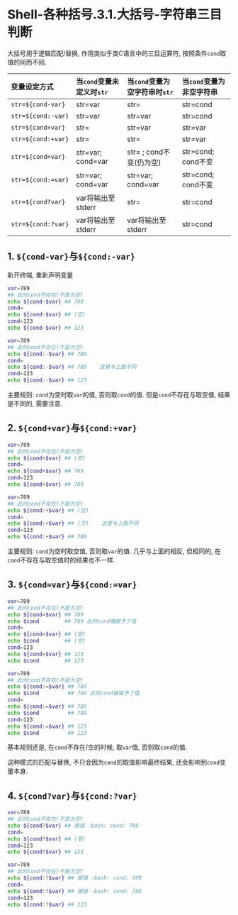 # Shell-各种括号.3.1.大括号-字符串三目判断

大括号用于逻辑匹配/替换, 作用类似于类C语言中的三目运算符, 按照条件`cond`取值的同而不同.

| 变量设定方式       | 当`cond`变量未定义时`str` | 当`cond`变量为空字符串时`str` | 当`cond`变量为非空字符串 |
| :----------------- | :------------------------ | :---------------------------- | :----------------------- |
| `str=${cond-var}`  | str=var                   | str=                          | str=cond                 |
| `str=${cond:-var}` | str=var                   | str=var                       | str=cond                 |
| `str=${cond+var}`  | str=                      | str=var                       | str=var                  |
| `str=${cond:+var}` | str=                      | str=                          | str=var                  |
| `str=${cond=var}`  | str=var; cond=var         | str=   ; cond不变(仍为空)     | str=cond; cond不变       |
| `str=${cond:=var}` | str=var; cond=var         | str=var; cond=var             | str=cond; cond不变       |
| `str=${cond?var}`  | var将输出至stderr         | str=                          | str=cond                 |
| `str=${cond:?var}` | var将输出至stderr         | var将输出至stderr             | str=cond                 |

## 1. `${cond-var}`与`${cond:-var}`

新开终端, 重新声明变量

```bash
var=789
## 此时cond不存在(不是为空)
echo ${cond-$var} ## 789
cond=
echo ${cond-$var} ## (空)
cond=123
echo ${cond-$var} ## 123
```

```bash
var=789
## 此时cond不存在(不是为空)
echo ${cond:-$var} ## 789
cond=
echo ${cond:-$var} ## 789    这里与上面不同
cond=123
echo ${cond:-$var} ## 123
```

主要规则: `cond`为空时取`var`的值, 否则取`cond`的值. 但是`cond`不存在与取空值, 结果是不同的, 需要注意.

## 2. `${cond+var}`与`${cond:+var}`

```bash
var=789
## 此时cond不存在(不是为空)
echo ${cond+$var} ## (空)
cond=
echo ${cond+$var} ## 789
cond=123
echo ${cond+$var} ## 789
```

```bash
var=789
## 此时cond不存在(不是为空)
echo ${cond:+$var} ## (空)
cond=
echo ${cond:+$var} ## (空)    这里与上面不同
cond=123
echo ${cond:+$var} ## 789
```

主要规则: `cond`为空时取空值, 否则取`var`的值. 几乎与上面的相反, 但相同的, 在`cond`不存在与取空值时的结果也不一样.

## 3. `${cond=var}`与`${cond:=var}`

```bash
var=789
## 此时cond不存在(不是为空)
echo ${cond=$var} ## 789
echo $cond        ## 789 此时cond被赋予了值
cond=
echo ${cond=$var} ## (空)
echo $cond        ## (空)
cond=123
echo ${cond=$var} ## 123
echo $cond        ## 123
```

```bash
var=789
## 此时cond不存在(不是为空)
echo ${cond:=$var} ## 789
echo $cond         ## 789 此时cond被赋予了值
cond=
echo ${cond:=$var} ## 789
echo $cond         ## 789
cond=123
echo ${cond:=$var} ## 123
echo $cond         ## 123
```

基本规则还是, 在`cond`不存在/空的时候, 取`var`值, 否则取`cond`的值.

这种模式的匹配与替换, 不只会因为`cond`的取值影响最终结果, 还会影响到`cond`变量本身.

## 4. `${cond?var}`与`${cond:?var}`

```bash
var=789
## 此时cond不存在(不是为空)
echo ${cond?$var} ## 报错 -bash: cond: 789
cond=
echo ${cond?$var} ## (空)
cond=123
echo ${cond?$var} ## 123
```

```bash
var=789
## 此时cond不存在(不是为空)
echo ${cond:?$var} ## 报错 -bash: cond: 789
cond=
echo ${cond:?$var} ## 报错 -bash: cond: 789
cond=123
echo ${cond:?$var} ## 123
```
